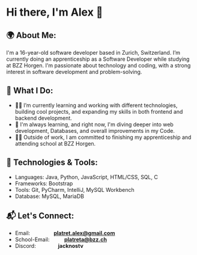 # Hi there, I'm **Alex** 👋
## 🌍 About Me:

I'm a 16-year-old software developer based in Zurich, Switzerland. I’m currently doing an apprenticeship as a Software Developer while studying at BZZ Horgen. I'm passionate about technology and coding, with a strong interest in software development and problem-solving.
## 🚀 What I Do:

- 👨‍💻 I’m currently learning and working with different technologies, building cool projects, and expanding my skills in both frontend and backend development.
- 🌱 I'm always learning, and right now, I'm diving deeper into web development, Databases, and overall improvements in my Code.
- 🧑‍🎓 Outside of work, I am committed to finishing my apprenticeship and attending school at BZZ Horgen.
## 🔧 Technologies & Tools:

- Languages: Java, Python, JavaScript, HTML/CSS, SQL, C
- Frameworks: Bootstrap
- Tools: Git, PyCharm, IntelliJ, MySQL Workbench
- Database: MySQL, MariaDB
## 📬 Let's Connect:

- Email: &nbsp;&nbsp;&nbsp;&nbsp; &nbsp;&nbsp;&nbsp;&nbsp; &nbsp;&nbsp;&nbsp;&nbsp; **platret.alex@gmail.com**
- School-Email:&nbsp;&nbsp;&nbsp;&nbsp; &nbsp;&nbsp;&nbsp;&nbsp; **platreta@bzz.ch**
- Discord:&nbsp;&nbsp;&nbsp;&nbsp; &nbsp;&nbsp;&nbsp;&nbsp; &nbsp;&nbsp;&nbsp;&nbsp; **jacknostv**
    
<!--
**ia24b-platreta/ia24b-platreta** is a ✨ _special_ ✨ repository because its `README.md` (this file) appears on your GitHub profile.

Here are some ideas to get you started:

- 🔭 I’m currently working on ...
- 🌱 I’m currently learning ...
- 👯 I’m looking to collaborate on ...
- 🤔 I’m looking for help with ...
- 💬 Ask me about ...
- 📫 How to reach me: ...
- 😄 Pronouns: ...
- ⚡ Fun fact: ...
-->

